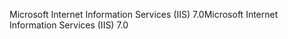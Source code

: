 <span data-ttu-id="b1592-101">Microsoft Internet Information Services (IIS) 7.0</span><span class="sxs-lookup"><span data-stu-id="b1592-101">Microsoft Internet Information Services (IIS) 7.0</span></span>